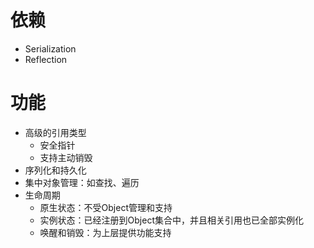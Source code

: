 ﻿# 依赖

- Serialization
- Reflection

# 功能

- 高级的引用类型
    - 安全指针
    - 支持主动销毁
- 序列化和持久化
- 集中对象管理：如查找、遍历
- 生命周期
    - 原生状态：不受Object管理和支持
    - 实例状态：已经注册到Object集合中，并且相关引用也已全部实例化
    - 唤醒和销毁：为上层提供功能支持
